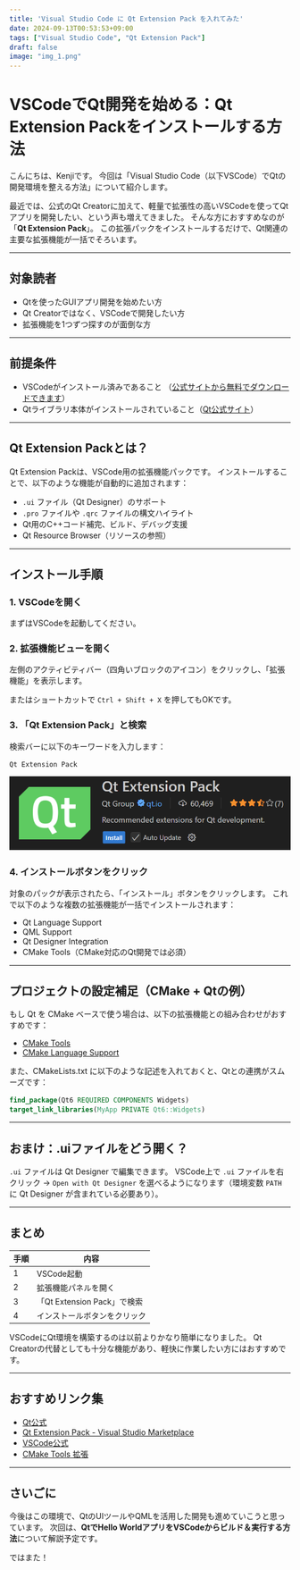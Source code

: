 ```yaml
---
title: 'Visual Studio Code に Qt Extension Pack を入れてみた'
date: 2024-09-13T00:53:53+09:00
tags: ["Visual Studio Code", "Qt Extension Pack"]
draft: false
image: "img_1.png"
---
```


# VSCodeでQt開発を始める：Qt Extension Packをインストールする方法

こんにちは、Kenjiです。
今回は「Visual Studio Code（以下VSCode）でQtの開発環境を整える方法」について紹介します。

最近では、公式のQt Creatorに加えて、軽量で拡張性の高いVSCodeを使ってQtアプリを開発したい、という声も増えてきました。
そんな方におすすめなのが「**Qt Extension Pack**」。
この拡張パックをインストールするだけで、Qt関連の主要な拡張機能が一括でそろいます。

---

## 対象読者

* Qtを使ったGUIアプリ開発を始めたい方
* Qt Creatorではなく、VSCodeで開発したい方
* 拡張機能を1つずつ探すのが面倒な方

---

## 前提条件

* VSCodeがインストール済みであること
  （[公式サイトから無料でダウンロードできます](https://code.visualstudio.com/)）
* Qtライブラリ本体がインストールされていること（[Qt公式サイト](https://www.qt.io/)）

---

## Qt Extension Packとは？

Qt Extension Packは、VSCode用の拡張機能パックです。
インストールすることで、以下のような機能が自動的に追加されます：

* `.ui` ファイル（Qt Designer）のサポート
* `.pro` ファイルや `.qrc` ファイルの構文ハイライト
* Qt用のC++コード補完、ビルド、デバッグ支援
* Qt Resource Browser（リソースの参照）

---

## インストール手順

### 1. VSCodeを開く

まずはVSCodeを起動してください。

### 2. 拡張機能ビューを開く

左側のアクティビティバー（四角いブロックのアイコン）をクリックし、「拡張機能」を表示します。

またはショートカットで
`Ctrl + Shift + X` を押してもOKです。

### 3. 「Qt Extension Pack」と検索

検索バーに以下のキーワードを入力します：

```
Qt Extension Pack
```

![img.png](img.png)

### 4. インストールボタンをクリック

対象のパックが表示されたら、「インストール」ボタンをクリックします。
これで以下のような複数の拡張機能が一括でインストールされます：

* Qt Language Support
* QML Support
* Qt Designer Integration
* CMake Tools（CMake対応のQt開発では必須）

---

## プロジェクトの設定補足（CMake + Qtの例）

もし Qt を CMake ベースで使う場合は、以下の拡張機能との組み合わせがおすすめです：

* [CMake Tools](https://marketplace.visualstudio.com/items?itemName=ms-vscode.cmake-tools)
* [CMake Language Support](https://marketplace.visualstudio.com/items?itemName=twxs.cmake)

また、CMakeLists.txt に以下のような記述を入れておくと、Qtとの連携がスムーズです：

```cmake
find_package(Qt6 REQUIRED COMPONENTS Widgets)
target_link_libraries(MyApp PRIVATE Qt6::Widgets)
```

---

## おまけ：.uiファイルをどう開く？

`.ui` ファイルは Qt Designer で編集できます。
VSCode上で `.ui` ファイルを右クリック → `Open with Qt Designer` を選べるようになります（環境変数 `PATH` に Qt Designer が含まれている必要あり）。

---

## まとめ

| 手順 | 内容                          |
| -- | --------------------------- |
| 1  | VSCode起動                    |
| 2  | 拡張機能パネルを開く                  |
| 3  | 「Qt Extension Pack」で検索 |
| 4  | インストールボタンをクリック              |

VSCodeにQt環境を構築するのは以前よりかなり簡単になりました。
Qt Creatorの代替としても十分な機能があり、軽快に作業したい方にはおすすめです。

---

## おすすめリンク集

* [Qt公式](https://www.qt.io/)
* [Qt Extension Pack - Visual Studio Marketplace](https://marketplace.visualstudio.com/items?itemName=TheQtCompany.qt)
* [VSCode公式](https://code.visualstudio.com/)
* [CMake Tools 拡張](https://marketplace.visualstudio.com/items?itemName=ms-vscode.cmake-tools)

---

## さいごに

今後はこの環境で、QtのUIツールやQMLを活用した開発も進めていこうと思っています。
次回は、**QtでHello WorldアプリをVSCodeからビルド＆実行する方法**について解説予定です。

ではまた！